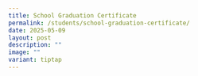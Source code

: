 ```yaml
---
title: School Graduation Certificate
permalink: /students/school-graduation-certificate/
date: 2025-05-09
layout: post
description: ""
image: ""
variant: tiptap
---
```

